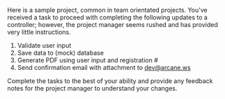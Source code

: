 Here is a sample project, common in team orientated projects. You've received a task to proceed with completing the following updates to a controller; however, the project manager seems rushed and has provided very little instructions. 

1) Validate user input
2) Save data to (mock) database
3) Generate PDF using user input and registration #
4) Send confirmation email with attachment to dev@arcane.ws

Complete the tasks to the best of your ability and provide any feedback notes for the project manager to understand your changes.
